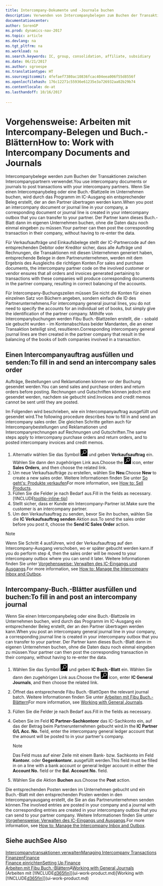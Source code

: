 ```yaml
---
title: Intercompany-Dokumente und -Journale buchen
description: Verwenden von Intercompanybelegen zum Buchen der Transaktionen zwischen Intercompanypartnern
documentationcenter: 
author: SorenGP
ms.prod: dynamics-nav-2017
ms.topic: article
ms.devlang: na
ms.tgt_pltfrm: na
ms.workload: na
ms.search.keywords: IC, group, consolidation, affiliate, subsidiary
ms.date: 06/21/2017
ms.author: sgroespe
ms.translationtype: HT
ms.sourcegitcommit: 4fefaef7380ac10836fcac404eea006f55d8556f
ms.openlocfilehash: 176c12271c55936e61235e3a726932aa02b29b74
ms.contentlocale: de-at
ms.lasthandoff: 10/16/2017

---
```

# <a name="how-to-work-with-intercompany-documents-and-journals"></a><span data-ttu-id="5aa24-103">Vorgehensweise: Arbeiten mit Intercompany-Belegen und Buch.-Blättern</span><span class="sxs-lookup"><span data-stu-id="5aa24-103">How to: Work with Intercompany Documents and Journals</span></span>
<span data-ttu-id="5aa24-104">Intercompanybelege werden zum Buchen der Transaktionen zwischen Intercompanypartnern verwendet.</span><span class="sxs-lookup"><span data-stu-id="5aa24-104">You use intercompany documents or journals to post transactions with your intercompany partners.</span></span> <span data-ttu-id="5aa24-105">Wenn Sie einen Intercompanybeleg oder eine Buch.-Blattzeile im Unternehmen buchen, wird durch das Programm im IC-Ausgang ein entsprechender Beleg erstellt, der an den Partner übertragen werden kann.</span><span class="sxs-lookup"><span data-stu-id="5aa24-105">When you post an intercompany document or journal line in your company, a corresponding document or journal line is created in your intercompany outbox that you can transfer to your partner.</span></span> <span data-ttu-id="5aa24-106">Der Partner kann dieses Buch.-Blatt dann im eigenen Unternehmen buchen, ohne die Daten dazu noch einmal eingeben zu müssen.</span><span class="sxs-lookup"><span data-stu-id="5aa24-106">Your partner can then post the corresponding transaction in their company, without having to re-enter the data.</span></span>

<span data-ttu-id="5aa24-107">Für Verkaufsaufträge und Einkaufsbelege stellt der IC-Partnercode auf den entsprechenden Debitor oder Kreditor sicher, dass alle Aufträge und Rechnungen, die Transaktionen mit diesen Unternehmen generiert haben, entsprechende Belege in dem Partnerunternehmen, werden mit dem Ergebnis des Ausgleichs die richtigen Konten.</span><span class="sxs-lookup"><span data-stu-id="5aa24-107">For sales and purchase documents, the intercompany partner code on the involved customer or vendor ensures that all orders and invoices generated pertaining to transactions with these companies will produce corresponding documents in the partner company, resulting in correct balancing of the accounts.</span></span>

<span data-ttu-id="5aa24-108">Für Intercompany-Buchungszeilen müssen Sie nicht die Konten für einen einzelnen Satz von Büchern angeben, sondern einfach die ID des Partnerunternehmens.</span><span class="sxs-lookup"><span data-stu-id="5aa24-108">For intercompany general journal lines, you do not need to specify the accounts for an individual set of books, but simply give the identification of the partner company.</span></span> <span data-ttu-id="5aa24-109">Mithilfe von Intercompanybuchungen werden Fibu Buch.-Blattzeilen erstellt, die - sobald sie gebucht wurden - im Kontenabschluss beider Mandanten, die an einer Transaktion beteiligt sind, resultieren.</span><span class="sxs-lookup"><span data-stu-id="5aa24-109">Corresponding intercompany general journal lines are then created in the partner company that result in the balancing of the books of both companies involved in a transaction.</span></span>

## <a name="to-fill-in-and-send-an-intercompany-sales-order"></a><span data-ttu-id="5aa24-110">Einen Intercompanyauftrag ausfüllen und senden:</span><span class="sxs-lookup"><span data-stu-id="5aa24-110">To fill in and send an intercompany sales order</span></span>
<span data-ttu-id="5aa24-111">Aufträge, Bestellungen und Reklamationen können vor der Buchung gesendet werden.</span><span class="sxs-lookup"><span data-stu-id="5aa24-111">You can send sales and purchase orders and return orders before posting.</span></span> <span data-ttu-id="5aa24-112">Rechnungen und Gutschriften können jedoch erst gesendet werden, nachdem sie gebucht sind.</span><span class="sxs-lookup"><span data-stu-id="5aa24-112">Invoices and credit memos cannot be sent until they are posted.</span></span>

<span data-ttu-id="5aa24-113">Im Folgenden wird beschrieben, wie ein Intercompanyauftrag ausgefüllt und gesendet wird.</span><span class="sxs-lookup"><span data-stu-id="5aa24-113">The following procedure describes how to fill in and send an intercompany sales order.</span></span> <span data-ttu-id="5aa24-114">Die gleichen Schritte gelten auch für Intercompanybestellungen und Reklamationen und Intercompanyrechnungen auf Rechnungen und Gutschriften.</span><span class="sxs-lookup"><span data-stu-id="5aa24-114">The same steps apply to intercompany purchase orders and return orders, and to posted intercompany invoices and credit memos.</span></span>  

1. <span data-ttu-id="5aa24-115">Alternativ wählen Sie das Symbol ![Nach Seite oder Bericht suchen](media/ui-search/search_small.png "Nach Seite oder Bericht suchen") und geben **Verkaufsauftrag** ein. Wählen Sie dann den zugehörigen Link aus.</span><span class="sxs-lookup"><span data-stu-id="5aa24-115">Choose the ![Search for Page or Report](media/ui-search/search_small.png "Search for Page or Report icon") icon, enter **Sales Orders**, and then choose the related link.</span></span>  
2. <span data-ttu-id="5aa24-116">Um neue Verkaufsaufträge zu erstellen, wählen Sie **Neu**.</span><span class="sxs-lookup"><span data-stu-id="5aa24-116">Choose **New** to create a new sales order.</span></span> <span data-ttu-id="5aa24-117">Weitere Informationen finden Sie unter [So geht's: Produkte verkaufen](sales-how-sell-products.md)</span><span class="sxs-lookup"><span data-stu-id="5aa24-117">For more information, see [How to: Sell Products](sales-how-sell-products.md).</span></span>  
3. <span data-ttu-id="5aa24-118">Füllen Sie die Felder je nach Bedarf aus.</span><span class="sxs-lookup"><span data-stu-id="5aa24-118">Fill in the fields as necessary.</span></span> [!INCLUDE[tooltip-inline-tip](includes/tooltip-inline-tip_md.md)]
4. <span data-ttu-id="5aa24-119">Stellt sicher, dass er Kunde ein Intercompany-Partner ist.</span><span class="sxs-lookup"><span data-stu-id="5aa24-119">Make sure the customer is an intercompany partner.</span></span>
5. <span data-ttu-id="5aa24-120">Um den Verkaufsauftrag zu senden, bevor Sie ihn buchen, wählen Sie die **IC Verkaufsauftrag senden** Aktion aus.</span><span class="sxs-lookup"><span data-stu-id="5aa24-120">To send the sales order before you post it, choose the **Send IC Sales Order** action.</span></span>

> [!NOTE]
> <span data-ttu-id="5aa24-121">Wenn Sie Schritt 4 ausführen, wird der Verkaufsauftrag auf den Intercompany-Ausgang verschoben, wo er später gebucht werden kann.</span><span class="sxs-lookup"><span data-stu-id="5aa24-121">If you do perform step 4, then the sales order will be moved to your intercompany outbox where you can send it later.</span></span> <span data-ttu-id="5aa24-122">Weitere Informationen finden Sie unter [Vorgehensweise: Verwalten des IC-Eingangs und Ausgangs](intercompany-how-manage-intercompany-inbox.md).</span><span class="sxs-lookup"><span data-stu-id="5aa24-122">For more information, see [How to: Manage the Intercompany Inbox and Outbox](intercompany-how-manage-intercompany-inbox.md).</span></span>

## <a name="to-fill-in-and-post-an-intercompany-journal"></a><span data-ttu-id="5aa24-123">Intercompany-Buch.-Blätter ausfüllen und buchen:</span><span class="sxs-lookup"><span data-stu-id="5aa24-123">To fill in and post an intercompany journal</span></span>
<span data-ttu-id="5aa24-124">Wenn Sie einen Intercompanybeleg oder eine Buch.-Blattzeile im Unternehmen buchen, wird durch das Programm im IC-Ausgang ein entsprechender Beleg erstellt, der an den Partner übertragen werden kann.</span><span class="sxs-lookup"><span data-stu-id="5aa24-124">When you post an intercompany general journal line in your company, a corresponding journal line is created in your intercompany outbox that you can transfer to your partner.</span></span> <span data-ttu-id="5aa24-125">Der Partner kann dieses Buch.-Blatt dann im eigenen Unternehmen buchen, ohne die Daten dazu noch einmal eingeben zu müssen.</span><span class="sxs-lookup"><span data-stu-id="5aa24-125">Your partner can then post the corresponding transaction in their company, without having to re-enter the data.</span></span>

1. <span data-ttu-id="5aa24-126">Wählen Sie das Symbol ![Nach Seite oder Bericht suchen](media/ui-search/search_small.png "Nach Seite oder Bericht suchen") und geben **IC Buch.-Blatt** ein. Wählen Sie dann den zugehörigen Link aus.</span><span class="sxs-lookup"><span data-stu-id="5aa24-126">Choose the ![Search for Page or Report](media/ui-search/search_small.png "Search for Page or Report icon") icon, enter **IC General Journals**, and then choose the related link.</span></span>  
2. <span data-ttu-id="5aa24-127">Öffnet das entsprechende Fibu Buch.-Blatt</span><span class="sxs-lookup"><span data-stu-id="5aa24-127">Open the relevant journal batch.</span></span> <span data-ttu-id="5aa24-128">Weitere Informationen finden Sie unter [Arbeiten mit Fibu Buch.-Blättern](ui-work-general-journals.md)</span><span class="sxs-lookup"><span data-stu-id="5aa24-128">For more information, see [Working with General Journals](ui-work-general-journals.md).</span></span>
3. <span data-ttu-id="5aa24-129">Füllen Sie die Felder je nach Bedarf aus.</span><span class="sxs-lookup"><span data-stu-id="5aa24-129">Fill in the fields as necessary.</span></span>
4. <span data-ttu-id="5aa24-130">Geben Sie im Feld **IC Partner-Sachkontonr** das IC-Sachkonto ein, auf das der Betrag beim Partnerunternehmen gebucht wird.</span><span class="sxs-lookup"><span data-stu-id="5aa24-130">In the **IC Partner G/L Acc. No.** field, enter the intercompany general ledger account that the amount will be posted to in your partner's company.</span></span>

    > [!NOTE]
    > <span data-ttu-id="5aa24-131">Das Feld muss auf einer Zeile mit einem Bank- bzw. Sachkonto im Feld **Kontonr.** oder  **Gegenkontonr.** ausgefüllt werden.</span><span class="sxs-lookup"><span data-stu-id="5aa24-131">This field must be filled in on a line with a bank account or general ledger account in either the **Account No.** field or the **Bal. Account No.** field.</span></span>  
5. <span data-ttu-id="5aa24-132">Wählen Sie die Aktion **Buchen** aus.</span><span class="sxs-lookup"><span data-stu-id="5aa24-132">Choose the **Post** action.</span></span>

<span data-ttu-id="5aa24-133">Die entsprechenden Posten werden im Unternehmen gebucht und ein Buch.-Blatt mit den entsprechenden Posten werden in den Intercompanyausgang erstellt, die Sie an das Partnerunternehmen senden können.</span><span class="sxs-lookup"><span data-stu-id="5aa24-133">The involved entries are posted in your company and a journal with the corresponding entries are created in your intercompany outbox that you can send to your partner company.</span></span> <span data-ttu-id="5aa24-134">Weitere Informationen finden Sie unter [Vorgehensweise: Verwalten des IC-Eingangs und Ausgangs](intercompany-how-manage-intercompany-inbox.md).</span><span class="sxs-lookup"><span data-stu-id="5aa24-134">For more information, see [How to: Manage the Intercompany Inbox and Outbox](intercompany-how-manage-intercompany-inbox.md).</span></span> 

## <a name="see-also"></a><span data-ttu-id="5aa24-135">Siehe auch</span><span class="sxs-lookup"><span data-stu-id="5aa24-135">See Also</span></span>
[<span data-ttu-id="5aa24-136">Intercompanytransaktionen verwalten</span><span class="sxs-lookup"><span data-stu-id="5aa24-136">Managing Intercompany Transactions</span></span>](intercompany-manage.md)  
[<span data-ttu-id="5aa24-137">Finanzen</span><span class="sxs-lookup"><span data-stu-id="5aa24-137">Finance</span></span>](finance.md)  
[<span data-ttu-id="5aa24-138">Finance einrichten</span><span class="sxs-lookup"><span data-stu-id="5aa24-138">Setting Up Finance</span></span>](finance-setup-finance.md)  
<span data-ttu-id="5aa24-139">[Arbeiten mit Fibu Buch.-Blättern](ui-work-general-journals.md)A</span><span class="sxs-lookup"><span data-stu-id="5aa24-139">[Working with General Journals](ui-work-general-journals.md)</span></span>  
<span data-ttu-id="5aa24-140">[Arbeiten mit [!INCLUDE[d365fin](includes/d365fin_md.md)]](ui-work-product.md)</span><span class="sxs-lookup"><span data-stu-id="5aa24-140">[Working with [!INCLUDE[d365fin](includes/d365fin_md.md)]](ui-work-product.md)</span></span>

